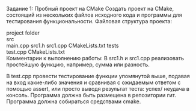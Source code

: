 Задание 1: Пробный проект на CMake
Создать проект на СMake, состоящий из нескольких файлов исходного кода и программы для тестирования функциональности. Файловая структура проекта:

project folder        
    src    
        main.cpp
        src1.h
        src1.cpp
        CMakeLists.txt
    tests    
        test.cpp
    CMakeLists.txt    
Комментарии к выполнению работы: В src1.h и src1.cpp реализовать простейшую функцию, например, сумма или разность.

В test.cpp провести тестирование функции упомянутой выше, подавая на вход какие-либо значения и сравнивая с ожидаемым ответом с помощью assert, или просто выводя результат теста: успех/ неудача в консоль. Программа должна быть размещена в репозитории гит. Программа должна собираться средствами cmake.
